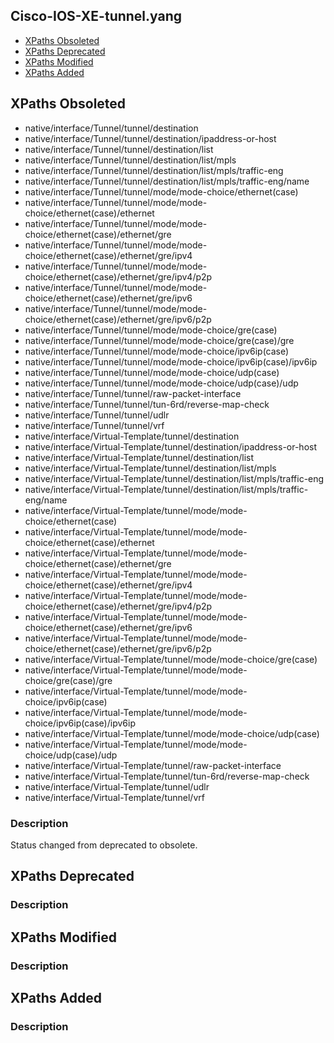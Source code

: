 ## Cisco-IOS-XE-tunnel.yang


- [XPaths Obsoleted](#xpaths-obsoleted)
- [XPaths Deprecated](#xpaths-deprecated)
- [XPaths Modified](#xpaths-modified)
- [XPaths Added](#xpaths-added)

## XPaths Obsoleted

- native/interface/Tunnel/tunnel/destination
- native/interface/Tunnel/tunnel/destination/ipaddress-or-host
- native/interface/Tunnel/tunnel/destination/list
- native/interface/Tunnel/tunnel/destination/list/mpls
- native/interface/Tunnel/tunnel/destination/list/mpls/traffic-eng
- native/interface/Tunnel/tunnel/destination/list/mpls/traffic-eng/name
- native/interface/Tunnel/tunnel/mode/mode-choice/ethernet(case)
- native/interface/Tunnel/tunnel/mode/mode-choice/ethernet(case)/ethernet
- native/interface/Tunnel/tunnel/mode/mode-choice/ethernet(case)/ethernet/gre
- native/interface/Tunnel/tunnel/mode/mode-choice/ethernet(case)/ethernet/gre/ipv4
- native/interface/Tunnel/tunnel/mode/mode-choice/ethernet(case)/ethernet/gre/ipv4/p2p
- native/interface/Tunnel/tunnel/mode/mode-choice/ethernet(case)/ethernet/gre/ipv6
- native/interface/Tunnel/tunnel/mode/mode-choice/ethernet(case)/ethernet/gre/ipv6/p2p
- native/interface/Tunnel/tunnel/mode/mode-choice/gre(case)
- native/interface/Tunnel/tunnel/mode/mode-choice/gre(case)/gre
- native/interface/Tunnel/tunnel/mode/mode-choice/ipv6ip(case)
- native/interface/Tunnel/tunnel/mode/mode-choice/ipv6ip(case)/ipv6ip
- native/interface/Tunnel/tunnel/mode/mode-choice/udp(case)
- native/interface/Tunnel/tunnel/mode/mode-choice/udp(case)/udp
- native/interface/Tunnel/tunnel/raw-packet-interface
- native/interface/Tunnel/tunnel/tun-6rd/reverse-map-check
- native/interface/Tunnel/tunnel/udlr
- native/interface/Tunnel/tunnel/vrf
- native/interface/Virtual-Template/tunnel/destination
- native/interface/Virtual-Template/tunnel/destination/ipaddress-or-host
- native/interface/Virtual-Template/tunnel/destination/list
- native/interface/Virtual-Template/tunnel/destination/list/mpls
- native/interface/Virtual-Template/tunnel/destination/list/mpls/traffic-eng
- native/interface/Virtual-Template/tunnel/destination/list/mpls/traffic-eng/name
- native/interface/Virtual-Template/tunnel/mode/mode-choice/ethernet(case)
- native/interface/Virtual-Template/tunnel/mode/mode-choice/ethernet(case)/ethernet
- native/interface/Virtual-Template/tunnel/mode/mode-choice/ethernet(case)/ethernet/gre
- native/interface/Virtual-Template/tunnel/mode/mode-choice/ethernet(case)/ethernet/gre/ipv4
- native/interface/Virtual-Template/tunnel/mode/mode-choice/ethernet(case)/ethernet/gre/ipv4/p2p
- native/interface/Virtual-Template/tunnel/mode/mode-choice/ethernet(case)/ethernet/gre/ipv6
- native/interface/Virtual-Template/tunnel/mode/mode-choice/ethernet(case)/ethernet/gre/ipv6/p2p
- native/interface/Virtual-Template/tunnel/mode/mode-choice/gre(case)
- native/interface/Virtual-Template/tunnel/mode/mode-choice/gre(case)/gre
- native/interface/Virtual-Template/tunnel/mode/mode-choice/ipv6ip(case)
- native/interface/Virtual-Template/tunnel/mode/mode-choice/ipv6ip(case)/ipv6ip
- native/interface/Virtual-Template/tunnel/mode/mode-choice/udp(case)
- native/interface/Virtual-Template/tunnel/mode/mode-choice/udp(case)/udp
- native/interface/Virtual-Template/tunnel/raw-packet-interface
- native/interface/Virtual-Template/tunnel/tun-6rd/reverse-map-check
- native/interface/Virtual-Template/tunnel/udlr
- native/interface/Virtual-Template/tunnel/vrf

### Description

Status changed from deprecated to obsolete.

## XPaths Deprecated

### Description

## XPaths Modified

### Description

## XPaths Added

### Description
